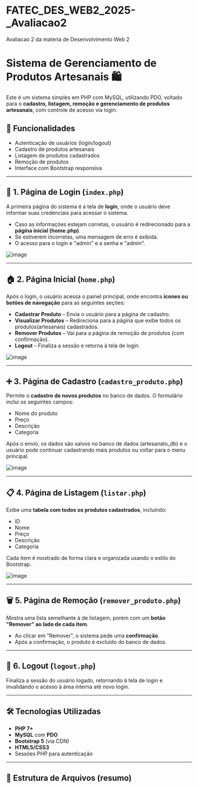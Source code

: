 # FATEC_DES_WEB2_2025-_Avaliacao2
Avaliacao 2 da materia de Desenvolvimento Web 2

# Sistema de Gerenciamento de Produtos Artesanais 🛍️

Este é um sistema simples em PHP com MySQL, utilizando PDO, voltado para o **cadastro, listagem, remoção e gerenciamento de produtos artesanais**, com controle de acesso via login.

## 📌 Funcionalidades

- Autenticação de usuários (login/logout)
- Cadastro de produtos artesanais
- Listagem de produtos cadastrados
- Remoção de produtos
- Interface com Bootstrap responsiva

---

## 🔐 1. Página de Login (`index.php`)

A primeira página do sistema é a tela de **login**, onde o usuário deve informar suas credenciais para acessar o sistema.

- Caso as informações estejam corretas, o usuário é redirecionado para a **página inicial (home.php)**.
- Se estiverem incorretas, uma mensagem de erro é exibida.
- O acesso para o login e "admin" e a senha e "admin".
  
![image](https://github.com/user-attachments/assets/1529f1c4-5d23-4d7c-a08d-c11b5969b297)

---


## 🏠 2. Página Inicial (`home.php`)

Após o login, o usuário acessa o painel principal, onde encontra **ícones ou botões de navegação** para as seguintes seções:

- **Cadastrar Produto** – Envia o usuário para a página de cadastro.
- **Visualizar Produtos** – Redireciona para a página que exibe todos os produtos(artesanais) cadastrados.
- **Remover Produtos** – Vai para a página de remoção de produtos (com confirmação).
- **Logout** – Finaliza a sessão e retorna à tela de login.

![image](https://github.com/user-attachments/assets/61fe1d33-d75c-4bc7-ae7e-2155d26367b5)


---

## ➕ 3. Página de Cadastro (`cadastro_produto.php`)

Permite o **cadastro de novos produtos** no banco de dados. O formulário inclui os seguintes campos:

- Nome do produto
- Preço
- Descrição
- Categoria

Após o envio, os dados são salvos no banco de dados (artesanato_db) e o usuário pode continuar cadastrando mais produtos ou voltar para o menu principal.

![image](https://github.com/user-attachments/assets/e2727a91-31b0-4267-94a1-1488f560d6d4)


---

## 📋 4. Página de Listagem (`listar.php`)

Exibe uma **tabela com todos os produtos cadastrados**, incluindo:

- ID
- Nome
- Preço
- Descrição
- Categoria

Cada item é mostrado de forma clara e organizada usando o estilo do Bootstrap.

![image](https://github.com/user-attachments/assets/36197519-627b-4b48-ba26-3ad10cf50bef)


---

## 🗑️ 5. Página de Remoção (`remover_produto.php`)

Mostra uma lista semelhante à de listagem, porém com um **botão "Remover" ao lado de cada item**.

- Ao clicar em "Remover", o sistema pede uma **confirmação**.
- Após a confirmação, o produto é excluído do banco de dados.

---

## 🚪 6. Logout (`logout.php`)

Finaliza a sessão do usuário logado, retornando à tela de login e invalidando o acesso à área interna até novo login.

---

## 🛠️ Tecnologias Utilizadas

- **PHP 7+**
- **MySQL** com **PDO**
- **Bootstrap 5** (via CDN)
- **HTML5/CSS3**
- Sessões PHP para autenticação

---

## 📁 Estrutura de Arquivos (resumo)

